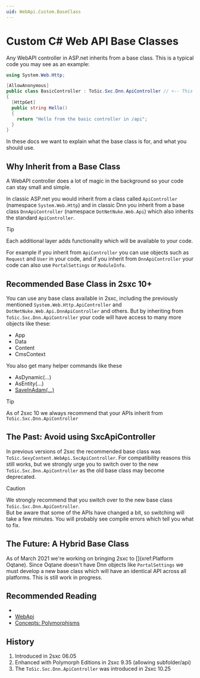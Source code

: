 ```yaml
---
uid: WebApi.Custom.BaseClass
---
```


# Custom C# Web API Base Classes

Any WebAPI controller in ASP.net inherits from a base class. This is a typical code you may see as an example:

```cs
using System.Web.Http;

[AllowAnonymous]
public class BasicController : ToSic.Sxc.Dnn.ApiController // <-- This is the Base Class
{
  [HttpGet]
  public string Hello()
  {
    return "Hello from the basic controller in /api";
  }
}
```

In these docs we want to explain what the base class is for, and what you should use. 


## Why Inherit from a Base Class

A WebAPI controller does a lot of magic in the background so your code can stay small and simple. 

In classic ASP.net you would inherit from a class called `ApiController` (namespace `System.Web.Http`) and in classic Dnn you inherit from a base class `DnnApiController` (namespace `DotNetNuke.Web.Api`) which also inherits the standard `ApiController`. 

> [!TIP]
> Each additional layer adds functionality which will be available to your code. 

For example if you inherit from `ApiController` you can use objects such as `Request` and `User` in your code, and if you inherit from `DnnApiController` your code can also use `PortalSettings` or `ModuleInfo`. 


## Recommended Base Class in 2sxc 10+

You can use any base class available in 2sxc, including the previously mentioned `System.Web.Http.ApiController` and `DotNetNuke.Web.Api.DnnApiController` and others. But by inheriting from `ToSic.Sxc.Dnn.ApiController` your code will have access to many more objects like these:

* App
* Data
* Content
* CmsContext

You also get many helper commands like these

* AsDynamic(...)
* AsEntity(...)
* [SaveInAdam(...)](xref:WebApi.Custom.DotNet.SaveInAdam)

> [!TIP]
> As of 2sxc 10 we always recommend that your APIs inherit from `ToSic.Sxc.Dnn.ApiController`

## The Past: Avoid using SxcApiController

In previous versions of 2sxc the recommended base class was `ToSic.SexyContent.WebApi.SxcApiController`. For compatibility reasons this still works, but we strongly urge you to switch over to the new `ToSic.Sxc.Dnn.ApiController` as the old base class may become deprecated. 

> [!CAUTION]
> We strongly recommend that you switch over to the new base class `ToSic.Sxc.Dnn.ApiController`.  
> But be aware that some of the APIs have changed a bit, so switching will take a few minutes. You will probably see compile errors which tell you what to fix. 

## The Future: A Hybrid Base Class

As of March 2021 we're working on bringing 2sxc to [](xref:Platform Oqtane). Since Oqtane doesn't have Dnn objects like `PortalSettings` we must develop a new base class which will have an identical API across all platforms. This is still work in progress. 


## Recommended Reading

* [](xref:Tut.WebApi)
* [WebApi](xref:WebApi.Index)
* [Concepts: Polymorphisms](xref:Basics.Polymorphism.Index)




## History

1. Introduced in 2sxc 06.05
1. Enhanced with Polymorph Editions in 2sxc 9.35 (allowing subfolder/api)
1. The `ToSic.Sxc.Dnn.ApiController` was introduced in 2sxc 10.25

